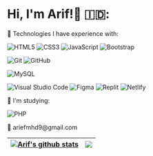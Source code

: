 # Hi, I'm Arif!👋 🇮🇩:

<p>🌟 Technologies I have experience with: </p>
 
![HTML5](https://img.shields.io/badge/html5-%23E34F26.svg?style=for-the-badge&logo=html5&logoColor=white)
![CSS3](https://img.shields.io/badge/css3-%231572B6.svg?style=for-the-badge&logo=css3&logoColor=white)
![JavaScript](https://img.shields.io/badge/javascript-%23323330.svg?style=for-the-badge&logo=javascript&logoColor=%23F7DF1E)
![Bootstrap](https://img.shields.io/badge/bootstrap-%23563D7C.svg?style=for-the-badge&logo=bootstrap&logoColor=white)
 
![Git](https://img.shields.io/badge/git-%23F05033.svg?style=for-the-badge&logo=git&logoColor=white)
![GitHub](https://img.shields.io/badge/github-%23121011.svg?style=for-the-badge&logo=github&logoColor=white)

![MySQL](https://img.shields.io/badge/mysql-%2300f.svg?style=for-the-badge&logo=mysql&logoColor=white)

![Visual Studio Code](https://img.shields.io/badge/Visual%20Studio%20Code-0078d7.svg?style=for-the-badge&logo=visual-studio-code&logoColor=white)
![Figma](https://img.shields.io/badge/figma-%23F24E1E.svg?style=for-the-badge&logo=figma&logoColor=white)
![Replit](https://img.shields.io/badge/Replit-DD1200?style=for-the-badge&logo=Replit&logoColor=white)
![Netlify](https://img.shields.io/badge/netlify-%23000000.svg?style=for-the-badge&logo=netlify&logoColor=#00C7B7)

 

<p>🌱 I'm studying: </p>

![PHP](https://img.shields.io/badge/php-%23777BB4.svg?style=for-the-badge&logo=php&logoColor=white)
 
<p>📧 ariefmhd9@gmail.com</p>

<div align="center">
  
| <a href="https://github.com/ariefmhd/github-readme-stats"><img align="center" src="https://github-readme-stats.vercel.app/api?username=ariefmhd&show_icons=true&include_all_commits=true&theme=buefy&hide_border=true" alt="Arif's github stats" /></a> | <a href="https://github.com/ariefmhd/github-readme-stats"><img align="center" src="https://github-readme-stats.vercel.app/api/top-langs/?username=ariefmhd&layout=compact&theme=buefy&hide_border=true" /></a> |
| ------------- | ------------- |


</div>

